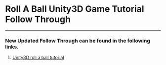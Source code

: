 # **Roll A Ball Unity3D Game Tutorial Follow Through**
---

### New Updated Follow Through can be found in the following links.

1. [Unity3D roll a ball tutorial](https://learn.unity.com/project/roll-a-ball)
